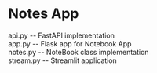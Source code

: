 # Notes App
api.py -- FastAPI implementation <br>
app.py -- Flask app for Notebook App <br>
notes.py -- NoteBook class implementation <br>
stream.py -- Streamlit application
